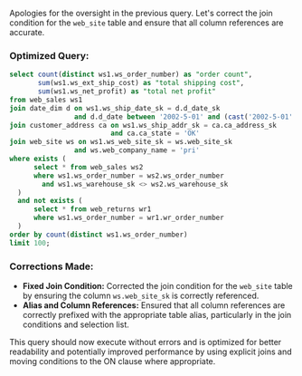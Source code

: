 Apologies for the oversight in the previous query. Let's correct the join condition for the `web_site` table and ensure that all column references are accurate.

### Optimized Query:
```sql
select count(distinct ws1.ws_order_number) as "order count",
       sum(ws1.ws_ext_ship_cost) as "total shipping cost",
       sum(ws1.ws_net_profit) as "total net profit"
from web_sales ws1
join date_dim d on ws1.ws_ship_date_sk = d.d_date_sk
                and d.d_date between '2002-5-01' and (cast('2002-5-01' as date) + 60)
join customer_address ca on ws1.ws_ship_addr_sk = ca.ca_address_sk
                         and ca.ca_state = 'OK'
join web_site ws on ws1.ws_web_site_sk = ws.web_site_sk
                and ws.web_company_name = 'pri'
where exists (
      select * from web_sales ws2
      where ws1.ws_order_number = ws2.ws_order_number
        and ws1.ws_warehouse_sk <> ws2.ws_warehouse_sk
  )
  and not exists (
      select * from web_returns wr1
      where ws1.ws_order_number = wr1.wr_order_number
  )
order by count(distinct ws1.ws_order_number)
limit 100;
```

### Corrections Made:
- **Fixed Join Condition:** Corrected the join condition for the `web_site` table by ensuring the column `ws.web_site_sk` is correctly referenced.
- **Alias and Column References:** Ensured that all column references are correctly prefixed with the appropriate table alias, particularly in the join conditions and selection list.

This query should now execute without errors and is optimized for better readability and potentially improved performance by using explicit joins and moving conditions to the ON clause where appropriate.